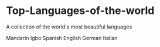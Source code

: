 # Top-Languages-of-the-world
A collection of the world's most beautiful languages

Mandarin 
Igbo
Spanish
English
German 
Italian 

